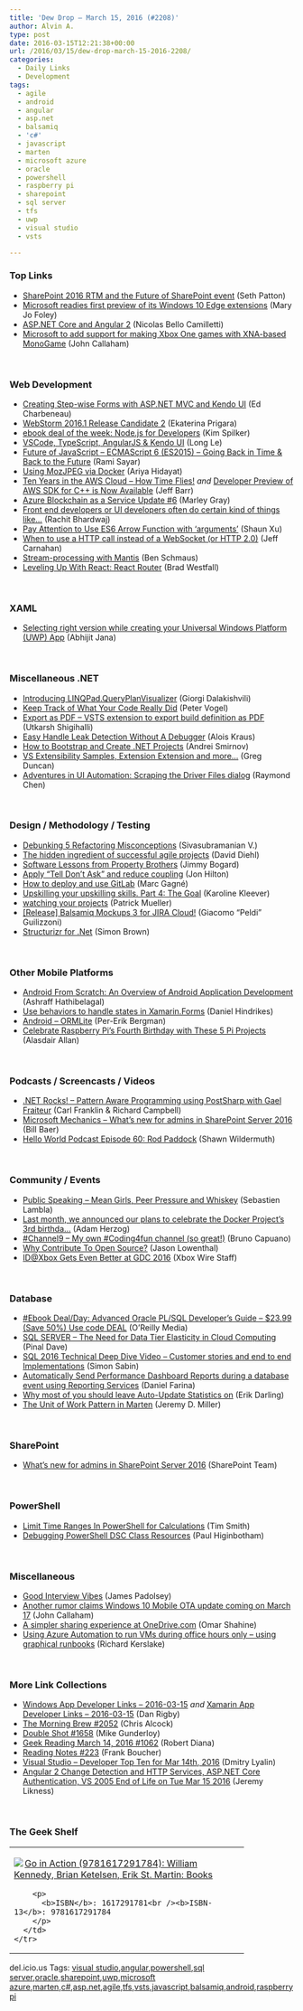 ```yaml
---
title: 'Dew Drop – March 15, 2016 (#2208)'
author: Alvin A.
type: post
date: 2016-03-15T12:21:38+00:00
url: /2016/03/15/dew-drop-march-15-2016-2208/
categories:
  - Daily Links
  - Development
tags:
  - agile
  - android
  - angular
  - asp.net
  - balsamiq
  - 'c#'
  - javascript
  - marten
  - microsoft azure
  - oracle
  - powershell
  - raspberry pi
  - sharepoint
  - sql server
  - tfs
  - uwp
  - visual studio
  - vsts

---
```

### <a name="top"></a>Top Links

  * <a href="https://blogs.office.com/2016/03/14/sharepoint-2016-rtm-and-the-future-of-sharepoint-event/" target="_blank">SharePoint 2016 RTM and the Future of SharePoint event</a> (Seth Patton)
  * <a href="http://zdnet.com.feedsportal.com/c/35462/f/675660/s/4e433d50/sc/15/l/0L0Szdnet0N0Carticle0Cmicrosoft0Ereadies0Efirst0Epreview0Eof0Eits0Ewindows0E10A0Eedge0Eextensions0C0Tftag0FRSSbaffb68/story01.htm" target="_blank">Microsoft readies first preview of its Windows 10 Edge extensions</a> (Mary Jo Foley)
  * <a href="http://blog.nbellocam.me/2016/03/14/asp-net-core-and-angular-2/" target="_blank">ASP.NET Core and Angular 2</a> (Nicolas Bello Camilletti)
  * <a href="http://feedproxy.google.com/~r/wmexperts/~3/hUfeJzvrQmg/story01.htm" target="_blank">Microsoft to add support for making Xbox One games with XNA-based MonoGame</a> (John Callaham)

&nbsp;

### <a name="web"></a>Web Development

  * <a href="http://developer.telerik.com/featured/step-wise-forms-with-asp-net-mvc-and-kendo-ui/" target="_blank">Creating Step-wise Forms with ASP.NET MVC and Kendo UI</a> (Ed Charbeneau)
  * <a href="http://blog.jetbrains.com/webstorm/2016/03/webstorm-2016-1-release-candidate-2/" target="_blank">WebStorm 2016.1 Release Candidate 2</a> (Ekaterina Prigara)
  * <a href="https://blogs.msdn.microsoft.com/microsoft_press/2016/03/14/ebook-deal-of-the-week-node-js-for-developers/" target="_blank">ebook deal of the week: Node.js for Developers</a> (Kim Spilker)
  * <a href="http://blog.longle.net/2016/03/14/vscode-typescript-angularjs-kendo-ui/" target="_blank">VSCode, TypeScript, AngularJS & Kendo UI</a> (Long Le)
  * <a href="http://feedproxy.google.com/~r/CanDevs/~3/9S1y2q2zU7o/" target="_blank">Future of JavaScript – ECMAScript 6 (ES2015) – Going Back in Time & Back to the Future</a> (Rami Sayar)
  * <a href="http://ariya.ofilabs.com/2016/03/using-mozjpeg-via-docker.html" target="_blank">Using MozJPEG via Docker</a> (Ariya Hidayat)
  * <a href="http://feedproxy.google.com/~r/AmazonWebServicesBlog/~3/B6I5Ek4cdc4/" target="_blank">Ten Years in the AWS Cloud – How Time Flies!</a> _and_ <a href="http://feedproxy.google.com/~r/AmazonWebServicesBlog/~3/3iWRGGuyqmQ/" target="_blank">Developer Preview of AWS SDK for C++ is Now Available</a> (Jeff Barr)
  * <a href="https://azure.microsoft.com/blog/azure-blockchain-update-6/" target="_blank">Azure Blockchain as a Service Update #6</a> (Marley Gray)
  * <a href="http://blogs.quovantis.com/guide-to-setting-up-grunt/" target="_blank">Front end developers or UI developers often do certain kind of things like&#8230;</a> (Rachit Bhardwaj)
  * <a href="http://feedproxy.google.com/~r/geekswithblogs/~3/Ep1y0aW9hSY/pay-attention-to-use-es6-arrow-function-with-arguments.aspx" target="_blank">Pay Attention to Use ES6 Arrow Function with &#8216;arguments&#8217;</a> (Shaun Xu)
  * <a href="https://blogs.windows.com/buildingapps/2016/03/14/when-to-use-a-http-call-instead-of-a-websocket-or-http-2-0/?WT.mc_id=DX_MVP4025064" target="_blank">When to use a HTTP call instead of a WebSocket (or HTTP 2.0)</a> (Jeff Carnahan)
  * <a href="http://techblog.netflix.com/2016/03/stream-processing-with-mantis.html" target="_blank">Stream-processing with Mantis</a> (Ben Schmaus)
  * <a href="https://css-tricks.com/learning-react-router/" target="_blank">Leveling Up With React: React Router</a> (Brad Westfall)

&nbsp;

### <a name="silverlight"></a>XAML

  * <a href="http://dailydotnettips.com/2016/03/14/selecting-right-version-while-creating-your-universal-windows-platform-uwp-app/" target="_blank">Selecting right version while creating your Universal Windows Platform (UWP) App</a> (Abhijit Jana)

&nbsp;

### <a name="dotnet"></a>Miscellaneous .NET

  * <a href="http://feedproxy.google.com/~r/AboutMyCode/~3/NOHQhndMYJI/" target="_blank">Introducing LINQPad.QueryPlanVisualizer</a> (Giorgi Dalakishvili)
  * <a href="https://visualstudiomagazine.com/articles/2016/03/01/keep-track-of-what-your-code-really-did.aspx" target="_blank">Keep Track of What Your Code Really Did</a> (Peter Vogel)
  * <a href="http://feedproxy.google.com/~r/visualstudiogeeks/otas/~3/hglAzxsmoN8/export-as-pdf-vsts-extension-to-export-build-definition-as-pdf" target="_blank">Export as PDF &#8211; VSTS extension to export build definition as PDF</a> (Utkarsh Shigihalli)
  * <a href="http://feedproxy.google.com/~r/geekswithblogs/~3/JOszsYTGRr8/173308.aspx" target="_blank">Easy Handle Leak Detection Without A Debugger</a> (Alois Kraus)
  * <a href="https://www.toptal.com/dot-net/bootstrap-and-create-dot-net-projects" target="_blank">How to Bootstrap and Create .NET Projects</a> (Andrei Smirnov)
  * <a href="https://channel9.msdn.com/coding4fun/blog/VS-Extensibility-Samples-Extension-Extension-and-more?WT.mc_id=DX_MVP4025064" target="_blank">VS Extensibility Samples, Extension Extension and more&#8230;</a> (Greg Duncan)
  * <a href="https://blogs.msdn.microsoft.com/oldnewthing/20160314-00/?p=93152" target="_blank">Adventures in UI Automation: Scraping the Driver Files dialog</a> (Raymond Chen)

&nbsp;

### <a name="design"></a>Design / Methodology / Testing

  * <a href="https://www.thoughtworks.com/insights/blog/debunking-5-refactoring-misconceptions" target="_blank">Debunking 5 Refactoring Misconceptions</a> (Sivasubramanian V.)
  * <a href="http://daveondevops.com/2016/03/12/hiddeningredientagileprojects/" target="_blank">The hidden ingredient of successful agile projects</a> (David Diehl)
  * <a href="http://feedproxy.google.com/~r/LosTechies/~3/NU_yGUCcMKQ/" target="_blank">Software Lessons from Property Brothers</a> (Jimmy Bogard)
  * <a href="http://jonhilton.net/2016/03/14/apply-tell-dont-ask-and-reduce-coupling/" target="_blank">Apply “Tell Don’t Ask” and reduce coupling</a> (Jon Hilton)
  * <a href="http://feedproxy.google.com/~r/CanDevs/~3/GK9Ml6wNUTI/" target="_blank">How to deploy and use GitLab</a> (Marc Gagné)
  * <a href="http://www.karolikl.com/2016/03/upskilling-your-upskilling-skills-part4.html" target="_blank">Upskilling your upskilling skills. Part 4: The Goal</a> (Karoline Kleever)
  * <a href="http://feedproxy.google.com/~r/pmuellr/~3/ZKaOkNyN00A/watching-your-projects.html" target="_blank">watching your projects</a> (Patrick Mueller)
  * <a href="http://feedproxy.google.com/~r/balsamiq/~3/Q01A4cNzccY/" target="_blank">[Release] Balsamiq Mockups 3 for JIRA Cloud!</a> (Giacomo “Peldi” Guilizzoni)
  * <a href="https://dzone.com/articles/structurizr-for-net?utm_medium=feed&utm_source=feedpress.me&utm_campaign=Feed%3A+dzone%2Fwebdev" target="_blank">Structurizr for .Net</a> (Simon Brown)

&nbsp;

### <a name="mobile"></a>Other Mobile Platforms

  * <a href="http://code.tutsplus.com/articles/android-from-scratch-an-overview-of-android-application-development--cms-25972" target="_blank">Android From Scratch: An Overview of Android Application Development</a> (Ashraff Hathibelagal)
  * <a href="http://danielhindrikes.se/xamarin/use-behaviors-to-handle-states-in-xamarin-forms/" target="_blank">Use behaviors to handle states in Xamarin.Forms</a> (Daniel Hindrikes)
  * <a href="http://feedproxy.google.com/~r/jayway/posts/~3/Ja00-665zvg/" target="_blank">Android – ORMLite</a> (Per-Erik Bergman)
  * <a href="http://feedproxy.google.com/~r/makezineonline/~3/6mnr0KRS-LA/" target="_blank">Celebrate Raspberry Pi’s Fourth Birthday with These 5 Pi Projects</a> (Alasdair Allan)

&nbsp;

### <a name="podcasts"></a>Podcasts / Screencasts / Videos

  * <a href="http://www.dotnetrocks.com/default.aspx?ShowNum=1269" target="_blank">.NET Rocks! &#8211; Pattern Aware Programming using PostSharp with Gael Fraiteur</a> (Carl Franklin & Richard Campbell)
  * <a href="http://www.youtube.com/watch?v=6EEvzJy1_-w" target="_blank">Microsoft Mechanics &#8211; What&#8217;s new for admins in SharePoint Server 2016</a> (Bill Baer)
  * <a href="http://hwpod.libsyn.com/episode-60-rod-paddock" target="_blank">Hello World Podcast Episode 60: Rod Paddock</a> (Shawn Wildermuth)

&nbsp;

### <a name="events"></a>Community / Events

  * <a href="http://feedproxy.google.com/~r/SerialSeb/~3/Eqk2MehrJRk/" target="_blank">Public Speaking – Mean Girls, Peer Pressure and Whiskey</a> (Sebastien Lambla)
  * <a href="https://blog.docker.com/2016/03/10764/" target="_blank">Last month, we announced our plans to celebrate the Docker Project’s 3rd birthda&#8230;</a> (Adam Herzog)
  * <a href="http://feedproxy.google.com/~r/elbruno/~3/na1iiNlslCM/" target="_blank">#Channel9 – My own #Coding4fun channel (so great!)</a> (Bruno Capuano)
  * <a href="http://simpleprogrammer.com/2016/03/14/why-contribute-to-open-source/" target="_blank">Why Contribute To Open Source?</a> (Jason Lowenthal)
  * <a href="http://blogs.windows.com/windowsexperience/2016/03/14/idxbox-gets-even-better-at-gdc-2016/?WT.mc_id=DX_MVP4025064" target="_blank">ID@Xbox Gets Even Better at GDC 2016</a> (Xbox Wire Staff)

&nbsp;

### <a name="sql"></a>Database

  * <a href="http://feedproxy.google.com/~r/oreilly/news/~3/F4Y5dkl9fd8/9781785284809.do" target="_blank">#Ebook Deal/Day: Advanced Oracle PL/SQL Developer&#8217;s Guide &#8211; $23.99 (Save 50%) Use code DEAL</a> (O&#8217;Reilly Media)
  * <a href="http://blog.sqlauthority.com/2016/03/15/sql-server-the-need-for-data-tier-elasticity-in-cloud-computing/" target="_blank">SQL SERVER – The Need for Data Tier Elasticity in Cloud Computing</a> (Pinal Dave)
  * <a href="http://feedproxy.google.com/~r/SimonsSqlServerStuff/~3/ytvLhCdvdV4/sql-2016-technical-deep-dive-video-customer-stories-and-end-to-end-implementations.aspx" target="_blank">SQL 2016 Technical Deep Dive Video – Customer stories and end to end Implementations</a> (Simon Sabin)
  * <a href="http://feedproxy.google.com/~r/MSSQLTips-LatestSqlServerTips/~3/-PW6Ja4174M/tip.asp" target="_blank">Automatically Send Performance Dashboard Reports during a database event using Reporting Services</a> (Daniel Farina)
  * <a href="http://feedproxy.google.com/~r/BrentOzar-SqlServerDba/~3/DUgLScNPVrY/" target="_blank">Why most of you should leave Auto-Update Statistics on</a> (Erik Darling)
  * <a href="http://jeremydmiller.com/2016/03/14/the-unit-of-work-pattern-in-marten/" target="_blank">The Unit of Work Pattern in Marten</a> (Jeremy D. Miller)

&nbsp;

### <a name="sp"></a>SharePoint

  * <a href="https://blogs.office.com/2016/03/14/whats-new-for-admins-in-sharepoint-server-2016/" target="_blank">What’s new for admins in SharePoint Server 2016</a> (SharePoint Team)

&nbsp;

### <a name="ps"></a>PowerShell

  * <a href="http://feedproxy.google.com/~r/MSSQLTips-LatestSqlServerTips/~3/Du9G_lEv1xc/tip.asp" target="_blank">Limit Time Ranges In PowerShell for Calculations</a> (Tim Smith)
  * <a href="https://blogs.msdn.microsoft.com/powershell/2016/03/14/debugging-powershell-dsc-class-resources/" target="_blank">Debugging PowerShell DSC Class Resources</a> (Paul Higinbotham)

&nbsp;

### <a name="misc"></a>Miscellaneous

  * <a href="http://james.padolsey.com/uncategorised/good-interview-vibes/" target="_blank">Good Interview Vibes</a> (James Padolsey)
  * <a href="http://feedproxy.google.com/~r/wmexperts/~3/vbundUTE9iI/story01.htm" target="_blank">Another rumor claims Windows 10 Mobile OTA update coming on March 17</a> (John Callaham)
  * <a href="https://blog.onedrive.com/a-simpler-sharing-experience-at-onedrive-com/" target="_blank">A simpler sharing experience at OneDrive.com</a> (Omar Shahine)
  * <a href="https://blogs.endjin.com/2016/03/using-azure-automation-to-run-vms-during-office-hours-only-using-graphical-runbooks/" target="_blank">Using Azure Automation to run VMs during office hours only – using graphical runbooks</a> (Richard Kerslake)

&nbsp;

### <a name="links"></a>More Link Collections

  * <a href="http://windowsappdev.com/2016/03/windows-app-developer-links-2016-03-15/" target="_blank">Windows App Developer Links &#8211; 2016-03-15</a> _and_ <a href="http://allaboutxamarin.com/2016/03/xamarin-app-developer-links-2016-03-15/" target="_blank">Xamarin App Developer Links &#8211; 2016-03-15</a> (Dan Rigby)
  * <a href="http://feedproxy.google.com/~r/ReflectivePerspective/~3/TVq5u-lY0So/" target="_blank">The Morning Brew #2052</a> (Chris Alcock)
  * <a href="http://afreshcup.com/home/2016/3/15/double-shot-1658.html" target="_blank">Double Shot #1658</a> (Mike Gunderloy)
  * <a href="http://feeds.regulargeek.com/~r/RegularGeek/~3/BL8x-Z6navY/" target="_blank">Geek Reading March 14, 2016 #1062</a> (Robert Diana)
  * <a href="http://www.frankysnotes.com/2016/03/reading-notes-223.html" target="_blank">Reading Notes #223</a> (Frank Boucher)
  * <a href="http://www.lyalin.com/2016/03/14/visual-studio-developer-top-ten-for-mar-14th-2016/" target="_blank">Visual Studio – Developer Top Ten for Mar 14th, 2016</a> (Dmitry Lyalin)
  * <a href="http://feedproxy.google.com/~r/CSharperImage/~3/SmphTj9zZNc/angular-2-change-detection-and-http.html" target="_blank">Angular 2 Change Detection and HTTP Services, ASP.NET Core Authentication, VS 2005 End of Life on Tue Mar 15 2016</a> (Jeremy Likness)

&nbsp;

### <a name="shelf"></a>The Geek Shelf

<div id="scid:7dc1bd33-94bd-46fd-a20b-0131235bcd47:0055e84d-b5f3-4bb4-8a13-f5df5495162f" class="wlWriterEditableSmartContent" style="float: none; padding-bottom: 0px; padding-top: 0px; padding-left: 0px; margin: 0px; display: inline; padding-right: 0px">
  <table cellspacing="0" cellpadding="2" width="400" border="0" unselectable="on">
    <tr>
      <td valign="top" width="400">
        <p>
          <a title="Go in Action (9781617291784): William Kennedy, Brian Ketelsen, Erik St. Martin: Books" href="http://www.amazon.com/exec/obidos/ASIN/1617291781/amavin-20"><img data-recalc-dims="1" decoding="async" src="https://i0.wp.com/images.amazon.com/images/P/1617291781.01.MZZZZZZZ.jpg?w=660" border="0" align="left" style="float:left" />Go in Action (9781617291784): William Kennedy, Brian Ketelsen, Erik St. Martin: Books</a>
        </p>
        
        <p>
          <b>ISBN</b>: 1617291781<br /><b>ISBN-13</b>: 9781617291784
        </p>
      </td>
    </tr>
  </table>
</div>

<div id="scid:0767317B-992E-4b12-91E0-4F059A8CECA8:7d5eeaa7-6b99-4285-a066-3d1fae3990b5" class="wlWriterEditableSmartContent" style="float: none; padding-bottom: 0px; padding-top: 0px; padding-left: 0px; margin: 0px; display: inline; padding-right: 0px">
  del.icio.us Tags: <a href="http://del.icio.us/popular/visual+studio" rel="tag">visual studio</a>,<a href="http://del.icio.us/popular/angular" rel="tag">angular</a>,<a href="http://del.icio.us/popular/powershell" rel="tag">powershell</a>,<a href="http://del.icio.us/popular/sql+server" rel="tag">sql server</a>,<a href="http://del.icio.us/popular/oracle" rel="tag">oracle</a>,<a href="http://del.icio.us/popular/sharepoint" rel="tag">sharepoint</a>,<a href="http://del.icio.us/popular/uwp" rel="tag">uwp</a>,<a href="http://del.icio.us/popular/microsoft+azure" rel="tag">microsoft azure</a>,<a href="http://del.icio.us/popular/marten" rel="tag">marten</a>,<a href="http://del.icio.us/popular/c%23" rel="tag">c#</a>,<a href="http://del.icio.us/popular/asp.net" rel="tag">asp.net</a>,<a href="http://del.icio.us/popular/agile" rel="tag">agile</a>,<a href="http://del.icio.us/popular/tfs" rel="tag">tfs</a>,<a href="http://del.icio.us/popular/vsts" rel="tag">vsts</a>,<a href="http://del.icio.us/popular/javascript" rel="tag">javascript</a>,<a href="http://del.icio.us/popular/balsamiq" rel="tag">balsamiq</a>,<a href="http://del.icio.us/popular/android" rel="tag">android</a>,<a href="http://del.icio.us/popular/raspberry+pi" rel="tag">raspberry pi</a>
</div>
